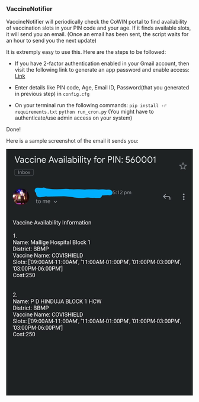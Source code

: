 ### VaccineNotifier

VaccineNotifier will periodically check the CoWIN portal to find availability of vaccination slots in your PIN code and your age. If it finds available slots, it will send you an email. (Once an email has been sent, the script waits for an hour to send you the next update)

It is extremply easy to use this. Here are the steps to be followed:

* If you have 2-factor authentication enabled in your Gmail account, then visit the following link to generate an app password and enable access:
  [Link](https://support.google.com/accounts/answer/185833?p=InvalidSecondFactor&visit_id=637554658548216477-2576856839&rd=1)

* Enter details like PIN code, Age, Email ID, Password(that you generated in previous step) in `config.cfg`

* On your terminal run the following commands:
  `pip install -r requirements.txt` 
  `python run_cron.py` (You might have to authenticate/use admin access on your system)
  
Done!

Here is a sample screenshot of the email it sends you:

![Screenshot](https://github.com/prash29/VaccineNotifier/blob/main/screenshot.jpg)
